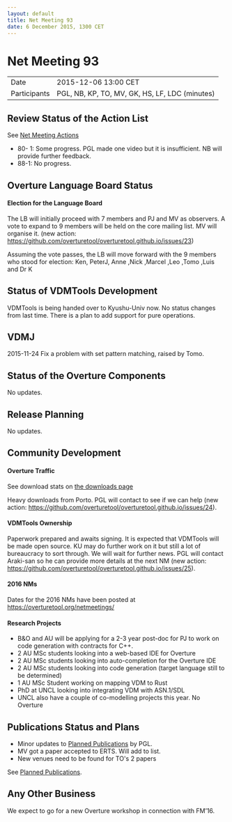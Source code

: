 ```yaml
---
layout: default
title: Net Meeting 93
date: 6 December 2015, 1300 CET
---
```


<script src="https://code.jquery.com/jquery-1.11.1.min.js">
</script>
<script src="/javascripts/edit.js"></script>
<script>setEditButonNm();</script>

# Net Meeting 93

|||
|---|---|
| Date | 2015-12-06 13:00 CET |
| Participants | PGL, NB, KP, TO, MV, GK, HS, LF, LDC (minutes) |


## Review Status of the Action List

See [Net Meeting Actions](https://github.com/overturetool/overturetool.github.io/issues?q=is%3Aopen+is%3Aissue+label%3A%22action+net-meeting%22)

* 80- 1: Some progress. PGL made one video but it is insufficient. NB will provide further feedback.
* 88-1: No progress.


## Overture Language Board Status

#### Election for the Language Board

The LB will initially proceed with 7 members and PJ and MV as observers. A vote to expand to 9 members will
be held on the core mailing list. MV will organise it. (new action: https://github.com/overturetool/overturetool.github.io/issues/23)

Assuming the vote passes, the LB will move forward with the 9 members who stood for election: Ken, PeterJ, Anne ,Nick ,Marcel ,Leo ,Tomo ,Luis and Dr K

## Status of VDMTools Development

VDMTools is being handed over to Kyushu-Univ now. No status changes from last time. There is a plan to add support for pure operations.

## VDMJ

2015-11-24 Fix a problem with set pattern matching, raised by Tomo.


##  Status of the Overture Components

No updates.


##  Release Planning

No updates.


##  Community Development

#### Overture Traffic

See download stats on [the downloads page](https://overturetool.org/download/)

Heavy downloads from Porto. PGL will contact to see if we can help (new action: https://github.com/overturetool/overturetool.github.io/issues/24).

#### VDMTools Ownership

Paperwork prepared and awaits signing. It is expected that VDMTools will be made open source. KU may do further work on it but still a lot of bureaucracy to sort through. We will wait for further news. PGL will contact Araki-san so he can provide more details at the next NM (new action: https://github.com/overturetool/overturetool.github.io/issues/25).


#### 2016 NMs

Dates for the 2016 NMs have been posted at https://overturetool.org/netmeetings/


#### Research Projects

* B&O and AU will be applying for a 2-3 year post-doc for PJ to work on code generation with
contracts for C++.
* 2 AU MSc students looking into a web-based IDE for Overture
* 2 AU MSc students looking into auto-completion for the Overture IDE
* 2 AU MSc students looking into code generation (target language still to be determined)
* 1 AU MSc Student  working on mapping VDM to Rust 
* PhD at UNCL looking into integrating VDM with ASN.1/SDL 
* UNCL also have a couple of co-modelling projects this year. No Overture

##  Publications Status and Plans

* Minor updates to [Planned Publications](https://overturetool.org/publications/PlannedPublications.html) by PGL.
* MV got a paper accepted to ERTS. Will add to list. 
* New venues need to be found for TO's 2 papers

See [Planned Publications](https://overturetool.org/publications/PlannedPublications.html).


##  Any Other Business

We expect to go for a new Overture workshop in connection with FM’16.

